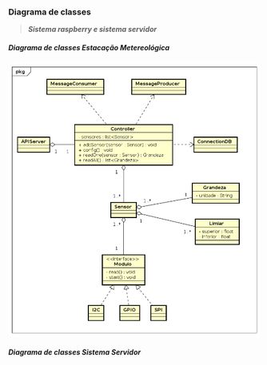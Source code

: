 ### Diagrama de classes


> ***Sistema raspberry e sistema servidor***

##### Diagrama de classes Estacação Metereológica

![Diagrama-classe-Rasp](images/diagrama-classes-estacao.png)

##### Diagrama de classes Sistema Servidor


